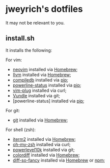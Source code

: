 # jweyrich's dotfiles

It may not be relevant to you.

## install.sh

It installs the following:

For vim:
- [neovim](https://neovim.io/) installed via [Homebrew][1];
- [llvm](https://llvm.org/) installed via [Homebrew][1];
- [compiledb](https://pypi.org/project/compiledb/) installed via [pip][3];
- [powerline-status](https://github.com/powerline/powerline) installed via [pip][3];
- [vim-plug](https://github.com/junegunn/vim-plug) installed via curl;
- [Vundle](https://github.com/VundleVim/Vundle.Vim) installed via git;
- [powerline-status] installed via [pip][3];

For git:
- [git](https://git-scm.com/) installed via [Homebrew][1];

For shell (zsh):
- [iterm2](https://iterm2.com/) installed via [Homebrew][1];
- [oh-my-zsh](https://ohmyz.sh/) installed via curl;
- [powerlevel10k](https://github.com/romkatv/powerlevel10k) installed via git;
- [colordiff](https://www.colordiff.org/) installed via [Homebrew][1];
- [diff-so-fancy](https://github.com/so-fancy/diff-so-fancy) installed via [Homebrew][1] or [npm][2];

[1]: http://brew.sh/
[2]: https://www.npmjs.com/
[3]: https://pypi.python.org/pypi/pip
